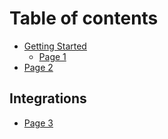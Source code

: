 # Table of contents

* [Getting Started](README.md)
  * [Page 1](getting-started/page-1.md)
* [Page 2](page-2.md)

## Integrations

* [Page 3](integrations/page-3.md)
